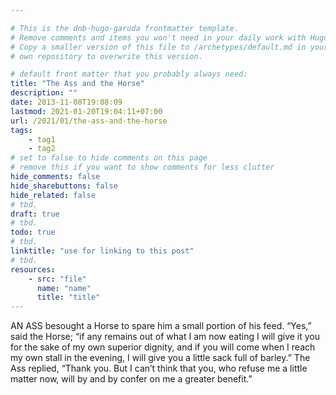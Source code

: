 ```yaml
---

# This is the dnb-hugo-garuda frontmatter template. 
# Remove comments and items you won't need in your daily work with Hugo.
# Copy a smaller version of this file to /archetypes/default.md in your
# own repository to overwrite this version.

# default front matter that you probably always need:
title: "The Ass and the Horse"
description: ""
date: 2013-11-08T19:08:09
lastmod: 2021-01-20T19:04:11+07:00
url: /2021/01/the-ass-and-the-horse
tags:
    - tag1
    - tag2
# set to false to hide comments on this page
# remove this if you want to show comments for less clutter
hide_comments: false
hide_sharebuttons: false
hide_related: false
# tbd.
draft: true
# tbd.
todo: true
# tbd.
linktitle: "use for linking to this post"
# tbd.
resources:
    - src: "file"
      name: "name"
      title: "title"
---
```

AN ASS besought a Horse to spare him a small portion of his feed. “Yes,” said the Horse; “if any remains out of what I am now eating I will give it you for the sake of my own superior dignity, and if you will come when I reach my own stall in the evening, I will give you a little sack full of barley.” The Ass replied, “Thank you. But I can’t think that you, who refuse me a little matter now, will by and by confer on me a greater benefit.”


